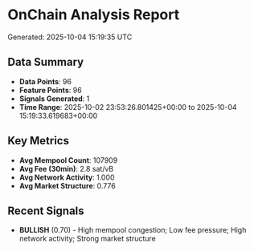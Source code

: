 # OnChain Analysis Report
Generated: 2025-10-04 15:19:35 UTC

## Data Summary
- **Data Points**: 96
- **Feature Points**: 96
- **Signals Generated**: 1
- **Time Range**: 2025-10-02 23:53:26.801425+00:00 to 2025-10-04 15:19:33.619683+00:00

## Key Metrics
- **Avg Mempool Count**: 107909
- **Avg Fee (30min)**: 2.8 sat/vB
- **Avg Network Activity**: 1.000
- **Avg Market Structure**: 0.776

## Recent Signals
- **BULLISH** (0.70) - High mempool congestion; Low fee pressure; High network activity; Strong market structure
